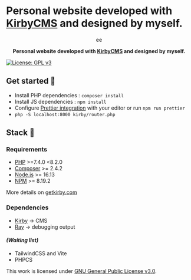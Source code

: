 # Personal website developed with [KirbyCMS](https://getkirby.com/) and designed by myself.

<div align="center">
 <p>ee</p>

**Personal website developed with [KirbyCMS](https://getkirby.com/) and designed by myself.**

 </div>

[![License: GPL v3](https://img.shields.io/badge/License-GPLv3-blue.svg)](https://www.gnu.org/licenses/gpl-3.0)

## Get started 🔎

- Install PHP dependencies : `composer install`
- Install JS dependencies : `npm install`
- Configure [Prettier integration](https://prettier.io/docs/en/editors.html) with your editor or run `npm run prettier`
- `php -S localhost:8000 kirby/router.php`

## Stack 🧠

### Requirements

- [PHP](https://secure.php.net/manual/en/install.php) >=7.4.0 <8.2.0
- [Composer](https://getcomposer.org/download/) >= 2.4.2
- [Node.js](http://nodejs.org/) >= 16.13
- [NPM](https://docs.npmjs.com/downloading-and-installing-node-js-and-npm) >= 8.19.2

More details on [getkirby.com](https://getkirby.com/docs/guide/quickstart)

### Dependencies

- [Kirby](https://getkirby.com/) → CMS
- [Ray](https://myray.app/) → debugging output

#### _(Waiting list)_

- TailwindCSS and Vite
- PHPCS

This work is licensed under [GNU General Public License v3.0](./README.md).
